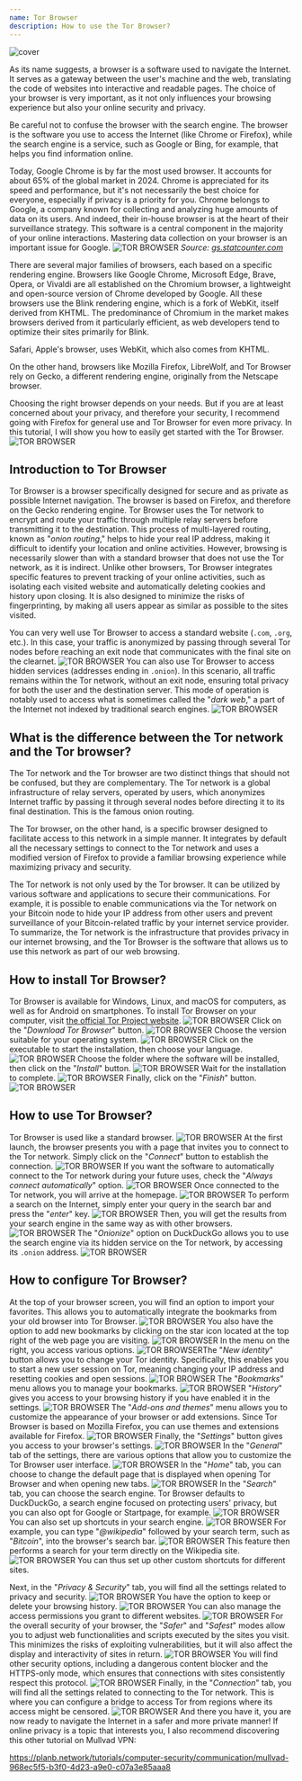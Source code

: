 ```yaml
---
name: Tor Browser
description: How to use the Tor Browser?
---
```

![cover](assets/cover.webp)

As its name suggests, a browser is a software used to navigate the Internet. It serves as a gateway between the user's machine and the web, translating the code of websites into interactive and readable pages. The choice of your browser is very important, as it not only influences your browsing experience but also your online security and privacy.

Be careful not to confuse the browser with the search engine. The browser is the software you use to access the Internet (like Chrome or Firefox), while the search engine is a service, such as Google or Bing, for example, that helps you find information online.

Today, Google Chrome is by far the most used browser. It accounts for about 65% of the global market in 2024. Chrome is appreciated for its speed and performance, but it's not necessarily the best choice for everyone, especially if privacy is a priority for you. Chrome belongs to Google, a company known for collecting and analyzing huge amounts of data on its users. And indeed, their in-house browser is at the heart of their surveillance strategy. This software is a central component in the majority of your online interactions. Mastering data collection on your browser is an important issue for Google.
![TOR BROWSER](assets/notext/01.webp)
*Source: [gs.statcounter.com](https://gs.statcounter.com/browser-market-share)*

There are several major families of browsers, each based on a specific rendering engine. Browsers like Google Chrome, Microsoft Edge, Brave, Opera, or Vivaldi are all established on the Chromium browser, a lightweight and open-source version of Chrome developed by Google. All these browsers use the Blink rendering engine, which is a fork of WebKit, itself derived from KHTML. The predominance of Chromium in the market makes browsers derived from it particularly efficient, as web developers tend to optimize their sites primarily for Blink.

Safari, Apple's browser, uses WebKit, which also comes from KHTML.

On the other hand, browsers like Mozilla Firefox, LibreWolf, and Tor Browser rely on Gecko, a different rendering engine, originally from the Netscape browser.

Choosing the right browser depends on your needs. But if you are at least concerned about your privacy, and therefore your security, I recommend going with Firefox for general use and Tor Browser for even more privacy. In this tutorial, I will show you how to easily get started with the Tor Browser.
![TOR BROWSER](assets/notext/02.webp)

## Introduction to Tor Browser

Tor Browser is a browser specifically designed for secure and as private as possible Internet navigation. The browser is based on Firefox, and therefore on the Gecko rendering engine.
Tor Browser uses the Tor network to encrypt and route your traffic through multiple relay servers before transmitting it to the destination. This process of multi-layered routing, known as "*onion routing*," helps to hide your real IP address, making it difficult to identify your location and online activities. However, browsing is necessarily slower than with a standard browser that does not use the Tor network, as it is indirect.
Unlike other browsers, Tor Browser integrates specific features to prevent tracking of your online activities, such as isolating each visited website and automatically deleting cookies and history upon closing. It is also designed to minimize the risks of fingerprinting, by making all users appear as similar as possible to the sites visited.

You can very well use Tor Browser to access a standard website (`.com`, `.org`, etc.). In this case, your traffic is anonymized by passing through several Tor nodes before reaching an exit node that communicates with the final site on the clearnet.
![TOR BROWSER](assets/notext/03.webp)
You can also use Tor Browser to access hidden services (addresses ending in `.onion`). In this scenario, all traffic remains within the Tor network, without an exit node, ensuring total privacy for both the user and the destination server. This mode of operation is notably used to access what is sometimes called the "*dark web*," a part of the Internet not indexed by traditional search engines.
![TOR BROWSER](assets/notext/04.webp)

## What is the difference between the Tor network and the Tor browser?

The Tor network and the Tor browser are two distinct things that should not be confused, but they are complementary. The Tor network is a global infrastructure of relay servers, operated by users, which anonymizes Internet traffic by passing it through several nodes before directing it to its final destination. This is the famous onion routing.

The Tor browser, on the other hand, is a specific browser designed to facilitate access to this network in a simple manner. It integrates by default all the necessary settings to connect to the Tor network and uses a modified version of Firefox to provide a familiar browsing experience while maximizing privacy and security.

The Tor network is not only used by the Tor browser. It can be utilized by various software and applications to secure their communications. For example, it is possible to enable communications via the Tor network on your Bitcoin node to hide your IP address from other users and prevent surveillance of your Bitcoin-related traffic by your internet service provider.
To summarize, the Tor network is the infrastructure that provides privacy in our internet browsing, and the Tor Browser is the software that allows us to use this network as part of our web browsing.

## How to install Tor Browser?

Tor Browser is available for Windows, Linux, and macOS for computers, as well as for Android on smartphones. To install Tor Browser on your computer, visit [the official Tor Project website](https://www.torproject.org/).
![TOR BROWSER](assets/notext/05.webp)
Click on the "*Download Tor Browser*" button.
![TOR BROWSER](assets/notext/06.webp)
Choose the version suitable for your operating system.
![TOR BROWSER](assets/notext/07.webp)
Click on the executable to start the installation, then choose your language.
![TOR BROWSER](assets/notext/08.webp)
Choose the folder where the software will be installed, then click on the "*Install*" button.
![TOR BROWSER](assets/notext/09.webp)
Wait for the installation to complete.
![TOR BROWSER](assets/notext/10.webp)
Finally, click on the "*Finish*" button.
![TOR BROWSER](assets/notext/11.webp)

## How to use Tor Browser?

Tor Browser is used like a standard browser.
![TOR BROWSER](assets/notext/12.webp)
At the first launch, the browser presents you with a page that invites you to connect to the Tor network. Simply click on the "*Connect*" button to establish the connection.
![TOR BROWSER](assets/notext/13.webp)
If you want the software to automatically connect to the Tor network during your future uses, check the "*Always connect automatically*" option.
![TOR BROWSER](assets/notext/14.webp)
Once connected to the Tor network, you will arrive at the homepage.
![TOR BROWSER](assets/notext/15.webp)
To perform a search on the Internet, simply enter your query in the search bar and press the "*enter*" key.
![TOR BROWSER](assets/notext/16.webp)
Then, you will get the results from your search engine in the same way as with other browsers.
![TOR BROWSER](assets/notext/17.webp)
The "*Onionize*" option on DuckDuckGo allows you to use the search engine via its hidden service on the Tor network, by accessing its `.onion` address.
![TOR BROWSER](assets/notext/18.webp)

## How to configure Tor Browser?

At the top of your browser screen, you will find an option to import your favorites. This allows you to automatically integrate the bookmarks from your old browser into Tor Browser.
![TOR BROWSER](assets/notext/19.webp)
You also have the option to add new bookmarks by clicking on the star icon located at the top right of the web page you are visiting.
![TOR BROWSER](assets/notext/20.webp)
In the menu on the right, you access various options.
![TOR BROWSER](assets/notext/21.webp)The "*New identity*" button allows you to change your Tor identity. Specifically, this enables you to start a new user session on Tor, meaning changing your IP address and resetting cookies and open sessions.
![TOR BROWSER](assets/notext/22.webp)
The "*Bookmarks*" menu allows you to manage your bookmarks.
![TOR BROWSER](assets/notext/23.webp)
"*History*" gives you access to your browsing history if you have enabled it in the settings.
![TOR BROWSER](assets/notext/24.webp)
The "*Add-ons and themes*" menu allows you to customize the appearance of your browser or add extensions. Since Tor Browser is based on Mozilla Firefox, you can use themes and extensions available for Firefox.
![TOR BROWSER](assets/notext/25.webp)
Finally, the "*Settings*" button gives you access to your browser's settings.
![TOR BROWSER](assets/notext/26.webp)
In the "*General*" tab of the settings, there are various options that allow you to customize the Tor Browser user interface.
![TOR BROWSER](assets/notext/27.webp)
In the "*Home*" tab, you can choose to change the default page that is displayed when opening Tor Browser and when opening new tabs.
![TOR BROWSER](assets/notext/28.webp)
In the "*Search*" tab, you can choose the search engine. Tor Browser defaults to DuckDuckGo, a search engine focused on protecting users' privacy, but you can also opt for Google or Startpage, for example.
![TOR BROWSER](assets/notext/29.webp)
You can also set up shortcuts in your search engine.
![TOR BROWSER](assets/notext/30.webp)
For example, you can type "*@wikipedia*" followed by your search term, such as "*Bitcoin*", into the browser's search bar.
![TOR BROWSER](assets/notext/31.webp)
This feature then performs a search for your term directly on the Wikipedia site.
![TOR BROWSER](assets/notext/32.webp)
You can thus set up other custom shortcuts for different sites.

Next, in the "*Privacy & Security*" tab, you will find all the settings related to privacy and security.
![TOR BROWSER](assets/notext/33.webp)
You have the option to keep or delete your browsing history.
![TOR BROWSER](assets/notext/34.webp)
You can also manage the access permissions you grant to different websites.
![TOR BROWSER](assets/notext/35.webp)
For the overall security of your browser, the "*Safer*" and "*Safest*" modes allow you to adjust web functionalities and scripts executed by the sites you visit. This minimizes the risks of exploiting vulnerabilities, but it will also affect the display and interactivity of sites in return. ![TOR BROWSER](assets/notext/36.webp) You will find other security options, including a dangerous content blocker and the HTTPS-only mode, which ensures that connections with sites consistently respect this protocol. ![TOR BROWSER](assets/notext/37.webp) Finally, in the "*Connection*" tab, you will find all the settings related to connecting to the Tor network. This is where you can configure a bridge to access Tor from regions where its access might be censored. ![TOR BROWSER](assets/notext/38.webp) And there you have it, you are now ready to navigate the Internet in a safer and more private manner! If online privacy is a topic that interests you, I also recommend discovering this other tutorial on Mullvad VPN:

https://planb.network/tutorials/computer-security/communication/mullvad-968ec5f5-b3f0-4d23-a9e0-c07a3e85aaa8
